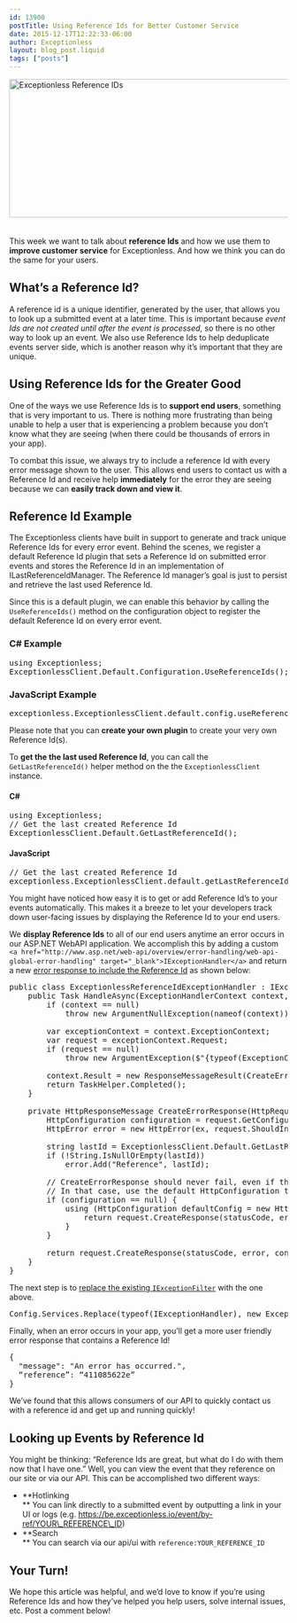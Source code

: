 ```yaml
---
id: 13900
postTitle: Using Reference Ids for Better Customer Service
date: 2015-12-17T12:22:33-06:00
author: Exceptionless
layout: blog_post.liquid
tags: ["posts"]
---
```

<img loading="lazy" class="aligncenter size-full wp-image-13908" style="margin-bottom: 20px;" src="http://exceptionless.com/assets/reference-ids-blog-header-image.png" alt="Exceptionless Reference IDs" width="708" height="250" data-id="13908" srcset="/assets/reference-ids-blog-header-image.png 708w, /assets/reference-ids-blog-header-image-300x106.png 300w" sizes="(max-width: 708px) 100vw, 708px" />

This week we want to talk about **reference Ids** and how we use them to **improve customer service** for Exceptionless. And how we think you can do the same for your users.

## What&#8217;s a Reference Id?

A reference id is a unique identifier, generated by the user, that allows you to look up a submitted event at a later time. This is important because _event Ids are not created until after the event is processed_, so there is no other way to look up an event. We also use Reference Ids to help deduplicate events server side, which is another reason why it’s important that they are unique.

## Using Reference Ids for the Greater Good

<!--more-->

One of the ways we use Reference Ids is to **support end users**, something that is very important to us. There is nothing more frustrating than being unable to help a user that is experiencing a problem because you don’t know what they are seeing (when there could be thousands of errors in your app).

To combat this issue, we always try to include a reference Id with every error message shown to the user. This allows end users to contact us with a Reference Id and receive help **immediately** for the error they are seeing because we can **easily track down and view it**.

## Reference Id Example

The Exceptionless clients have built in support to generate and track unique Reference Ids for every error event. Behind the scenes, we register a default Reference Id plugin that sets a Reference Id on submitted error events and stores the Reference Id in an implementation of <a>ILastReferenceIdManager</a>. The Reference Id manager’s goal is just to persist and retrieve the last used Reference Id.

Since this is a default plugin, we can enable this behavior by calling the `UseReferenceIds()` method on the configuration object to register the default Reference Id on every error event.

### C# Example

<pre class="brush: csharp; title: ; notranslate" title="">using Exceptionless;
ExceptionlessClient.Default.Configuration.UseReferenceIds();</pre>

### JavaScript Example

<pre class="brush: jscript; title: ; notranslate" title="">exceptionless.ExceptionlessClient.default.config.useReferenceIds();</pre>

Please note that you can **create your own plugin** to create your very own Reference Id(s).

To **get the the last used Reference Id**, you can call the `GetLastReferenceId()` helper method on the the `ExceptionlessClient` instance.

#### C#

<pre class="brush: csharp; title: ; notranslate" title="">using Exceptionless;
// Get the last created Reference Id
ExceptionlessClient.Default.GetLastReferenceId();</pre>

#### JavaScript

<pre class="brush: jscript; title: ; notranslate" title="">// Get the last created Reference Id
exceptionless.ExceptionlessClient.default.getLastReferenceId();
</pre>

You might have noticed how easy it is to get or add Reference Id’s to your events automatically. This makes it a breeze to let your developers track down user-facing issues by displaying the Reference Id to your end users.

We **display Reference Ids** to all of our end users anytime an error occurs in our ASP.NET WebAPI application. We accomplish this by adding a custom `<a href="http://www.asp.net/web-api/overview/error-handling/web-api-global-error-handling" target="_blank">IExceptionHandler</a>` and return a new <a href="https://github.com/exceptionless/Exceptionless/blob/master/Source/Api/Utility/Handlers/ExceptionlessReferenceIdExceptionHandler.cs#L35-L51" target="_blank">error response to include the Reference Id</a> as shown below:

<pre class="brush: csharp; title: ; notranslate" title="">public class ExceptionlessReferenceIdExceptionHandler : IExceptionHandler {
	public Task HandleAsync(ExceptionHandlerContext context, CancellationToken cancellationToken) {
		if (context == null)
			throw new ArgumentNullException(nameof(context));

		var exceptionContext = context.ExceptionContext;
		var request = exceptionContext.Request;
		if (request == null)
			throw new ArgumentException($"{typeof(ExceptionContext).Name}.{"Request"} must not be null", nameof(context));

		context.Result = new ResponseMessageResult(CreateErrorResponse(request, exceptionContext.Exception, HttpStatusCode.InternalServerError));
		return TaskHelper.Completed();
	}

	private HttpResponseMessage CreateErrorResponse(HttpRequestMessage request, Exception ex, HttpStatusCode statusCode) {
		HttpConfiguration configuration = request.GetConfiguration();
		HttpError error = new HttpError(ex, request.ShouldIncludeErrorDetail());

		string lastId = ExceptionlessClient.Default.GetLastReferenceId();
		if (!String.IsNullOrEmpty(lastId))
			error.Add("Reference", lastId);

		// CreateErrorResponse should never fail, even if there is no configuration associated with the request
		// In that case, use the default HttpConfiguration to con-neg the response media type
		if (configuration == null) {
			using (HttpConfiguration defaultConfig = new HttpConfiguration()) {
				return request.CreateResponse(statusCode, error, defaultConfig);
			}
		}

		return request.CreateResponse(statusCode, error, configuration);
	}
}</pre>

The next step is to <a href="https://github.com/exceptionless/Exceptionless/blob/master/Source/Api/AppBuilder.cs#L63" target="_blank">replace the existing <code>IExceptionFilter</code></a> with the one above.

<pre class="brush: csharp; title: ; notranslate" title="">Config.Services.Replace(typeof(IExceptionHandler), new ExceptionlessReferenceIdExceptionHandler());</pre>

Finally, when an error occurs in your app, you’ll get a more user friendly error response that contains a Reference Id!

<pre class="brush: csharp; title: ; notranslate" title="">{
  "message": "An error has occurred.",
  “reference”: “411085622e”
}</pre>

We’ve found that this allows consumers of our API to quickly contact us with a reference id and get up and running quickly!

## Looking up Events by Reference Id

You might be thinking: &#8220;Reference Ids are great, but what do I do with them now that I have one.&#8221; Well, you can view the event that they reference on our site or via our API. This can be accomplished two different ways:

  * **Hotlinking  
** You can link directly to a submitted event by outputting a link in your UI or logs (e.g. https://be.exceptionless.io/event/by-ref/YOUR\_REFERENCE\_ID)
  * **Search  
** You can search via our api/ui with `reference:YOUR_REFERENCE_ID`

## Your Turn!

We hope this article was helpful, and we&#8217;d love to know if you&#8217;re using Reference Ids and how they&#8217;ve helped you help users, solve internal issues, etc. Post a comment below!
